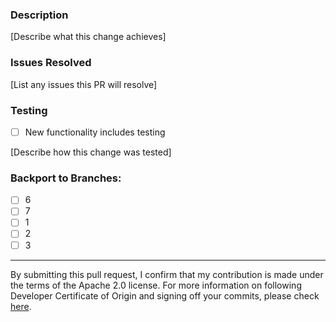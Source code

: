 ### Description
[Describe what this change achieves]

### Issues Resolved
[List any issues this PR will resolve]

### Testing
- [ ] New functionality includes testing

[Describe how this change was tested]

### Backport to Branches:
- [ ] 6
- [ ] 7
- [ ] 1
- [ ] 2
- [ ] 3

---
By submitting this pull request, I confirm that my contribution is made under the terms of the Apache 2.0 license.
For more information on following Developer Certificate of Origin and signing off your commits, please check [here](https://github.com/opensearch-project/OpenSearch/blob/main/CONTRIBUTING.md#developer-certificate-of-origin).
